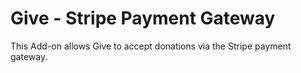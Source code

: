 # Give - Stripe Payment Gateway

This Add-on allows Give to accept donations via the Stripe payment gateway.